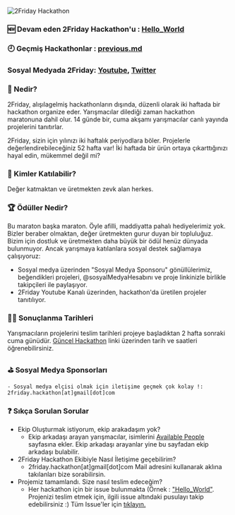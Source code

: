 ![2Friday Hackathon](https://i.hizliresim.com/XP7yao.png)
### 🆕 Devam eden 2Friday Hackathon'u : [Hello_World](https://github.com/2Friday/Hackathon/blob/master/Live.md)
### 🕘 Geçmiş Hackathonlar : [previous.md](https://github.com/2Friday/Hackathon/blob/master/previous.md)
###  Sosyal Medyada 2Friday: [Youtube](https://www.youtube.com/channel/UCDijlt-IYXjAD57V1ux__RA), [Twitter](https://twitter.com/_2friday) 
### 🤔 Nedir?
2Friday, alışılagelmiş hackathonların dışında, düzenli olarak iki haftada bir hackathon organize eder. Yarışmacılar dilediği zaman hackathon maratonuna dahil olur. 14 günde bir, cuma akşamı yarışmacılar canlı yayında projelerini tanıtırlar.

2Friday, sizin için yılınızı iki haftalık periyodlara böler. Projelerle değerlendirebileceğiniz 52 hafta var! İki haftada bir ürün ortaya çıkarttığınızı hayal edin, mükemmel değil mi?

### 🙋 Kimler Katılabilir?
Değer katmaktan ve üretmekten zevk alan herkes.

### 🏆 Ödüller Nedir?
Bu maraton başka maraton. Öyle afilli, maddiyatta pahalı hediyelerimiz yok. Bizler beraber olmaktan, değer üretmekten gurur duyan bir topluluğuz. Bizim için dostluk ve üretmekten daha büyük bir ödül henüz dünyada bulunmuyor.
Ancak yarışmaya katılanlara sosyal destek sağlamaya çalışıyoruz:
 - Sosyal medya üzerinden "Sosyal Medya Sponsoru" gönüllülerimiz, beğendikleri projeleri, @sosyalMedyaHesabını ve proje linkinizle birlikle takipçileri ile paylaşıyor.
 - 2Friday Youtube Kanalı üzerinden, hackathon'da üretilen projeler tanıtılıyor.

### 📅🏁 Sonuçlanma Tarihleri
Yarışmacıların projelerini teslim tarihleri projeye başladıktan 2 hafta sonraki cuma günüdür. [Güncel Hackathon](https://github.com/2Friday/Hackathon/blob/master/Live.md) linki üzerinden tarih ve saatleri öğrenebilirsiniz. 

### ⛳ Sosyal Medya Sponsorları
    - Sosyal medya elçisi olmak için iletişime geçmek çok kolay !: 2friday.hackathon[at]gmail[dot]com

### ❓ Sıkça Sorulan Sorular
  - Ekip Oluşturmak istiyorum, ekip arakadaşım yok? 
     - Ekip arkadaşı arayan yarışmacılar, isimlerini [Available People](https://github.com/2Friday/Hackathon/blob/master/AvailablePeople.md) sayfasına ekler. Ekip arkadaşı arayanlar yine bu sayfadan ekip arkadaşı bulabilir.
  - 2Friday Hackathon Ekibiyle Nasıl İletişime geçebilirim?
     - 2friday.hackathon[at]gmail[dot]com Mail adresini kullanarak aklına takılanları bize sorabilirsin.
  - Projemiz tamamlandı. Size nasıl teslim edeceğim?
     - Her hackathon için bir issue bulunmakta (Örnek : ["Hello_World"](https://github.com/2Friday/Hackathon/issues/7). Projenizi teslim etmek için, ilgili issue altındaki pusulayı takip edebilirsiniz :) Tüm Issue'ler için [tıklayın.](https://github.com/2Friday/Hackathon/issues)
